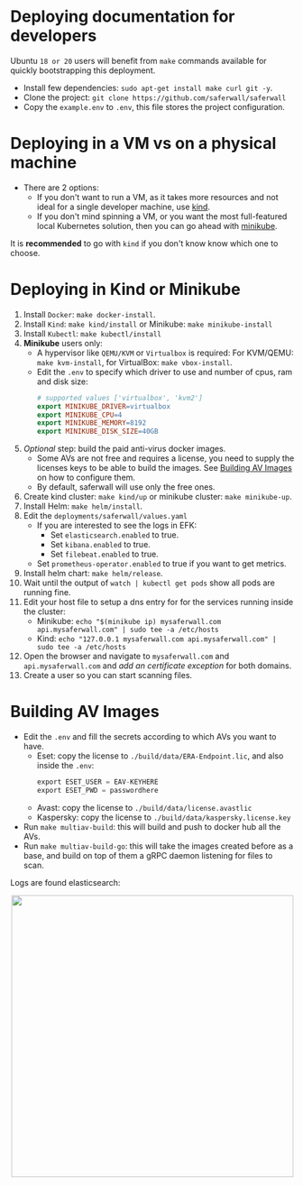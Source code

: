 # Deploying documentation for developers

Ubuntu `18 or 20` users will benefit from `make` commands available for quickly bootstrapping this deployment.
- Install few dependencies: `sudo apt-get install make curl git -y`.
- Clone the project: `git clone https://github.com/saferwall/saferwall`
- Copy the `example.env` to `.env`, this file stores the project configuration.

# Deploying in a VM vs on a physical machine

- There are 2 options:
  - If you don't want to run a VM, as it takes more resources and not ideal for a single developer machine, use [kind](https://kind.sigs.k8s.io/).
  - If you don't mind spinning a VM, or you want the most full-featured local Kubernetes solution, then you can go ahead with [minikube](https://minikube.sigs.k8s.io/docs/).

It is __recommended__ to go with `kind` if you don't know know which one to choose.

# Deploying in Kind or Minikube

1. Install `Docker`: `make docker-install`.
2. Install `Kind`: `make kind/install` or Minikube: `make minikube-install`
3. Install `Kubectl`: `make kubectl/install`
4. __Minikube__ users only:
    - A hypervisor like `QEMU/KVM` or `Virtualbox` is required: For KVM/QEMU: `make kvm-install`, for VirtualBox: `make vbox-install`.
    - Edit the `.env` to specify which driver to use and number of cpus, ram and disk size:
        ```mk
        # supported values ['virtualbox', 'kvm2']
        export MINIKUBE_DRIVER=virtualbox
        export MINIKUBE_CPU=4
        export MINIKUBE_MEMORY=8192
        export MINIKUBE_DISK_SIZE=40GB
        ```
5. _Optional_ step: build the paid anti-virus docker images.
    - Some AVs are not free and requires a license, you need to supply the licenses keys to be able to build the images. See [Building AV Images](#Building-AV-Images) on how to configure them.
    - By default, saferwall will use only the free ones.
6. Create kind cluster: `make kind/up` or minikube cluster: `make minikube-up`.
7. Install Helm: `make helm/install`.
8. Edit the `deployments/saferwall/values.yaml`
    - If you are interested to see the logs in EFK:
        - Set `elasticsearch.enabled` to true.
        - Set `kibana.enabled` to true.
        - Set `filebeat.enabled` to true.
    - Set `prometheus-operator.enabled` to true if you want to get metrics.
9. Install helm chart: `make helm/release`.
10. Wait until the output of `watch | kubectl get pods` show all pods are running fine.
11. Edit your host file to setup a dns entry for for the services running inside the cluster:
    - Minikube: `echo "$(minikube ip) mysaferwall.com api.mysaferwall.com" | sudo tee -a /etc/hosts`
    - Kind: `echo "127.0.0.1 mysaferwall.com api.mysaferwall.com" | sudo tee -a /etc/hosts`
12. Open the browser and navigate to `mysaferwall.com` and `api.mysaferwall.com` and *add an certificate exception* for both domains.
13. Create a user so you can start scanning files.


# Building AV Images

- Edit the `.env` and fill the secrets according to which AVs you want to have.
    - Eset: copy the license to `./build/data/ERA-Endpoint.lic`, and also inside the `.env`:
        ```c
        export ESET_USER = EAV-KEYHERE
        export ESET_PWD = passwordhere
        ```
    - Avast: copy the license to `./build/data/license.avastlic`
    - Kaspersky: copy the license to `./build/data/kaspersky.license.key`
- Run `make multiav-build`: this will build and push to docker hub all the AVs.
- Run `make multiav-build-go`: this will take the images created before as a base, and build on top of them a gRPC daemon listening for files to scan.

 Logs are found elasticsearch:
<p align="center"><img src="https://i.imgur.com/6TnK2jR.png" width="500px" height="auto"></p>
